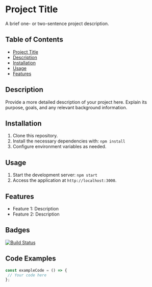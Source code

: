# Project Title

A brief one- or two-sentence project description.

## Table of Contents

- [Project Title](#project-title)
- [Description](#description)
- [Installation](#installation)
- [Usage](#usage)
- [Features](#features)

## Description

Provide a more detailed description of your project here. Explain its purpose, goals, and any relevant background information.

## Installation

1. Clone this repository.
2. Install the necessary dependencies with:
   ``` npm install ```
3. Configure environment variables as needed.

## Usage

1. Start the development server:
     ```npm start```
2. Access the application at `http://localhost:3000`.

## Features

- Feature 1: Description
- Feature 2: Description

## Badges

[![Build Status](https://img.shields.io/travis/username/repo.svg)](https://travis-ci.org/username/repo)


## Code Examples

```javascript
const exampleCode = () => {
 // Your code here
};
```
